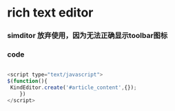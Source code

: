 rich text editor 
===================
### simditor 放弃使用，因为无法正确显示toolbar图标
### code

```js

<script type="text/javascript"> 
$(function(){
 KindEditor.create('#article_content',{});
    })
</script>

```
